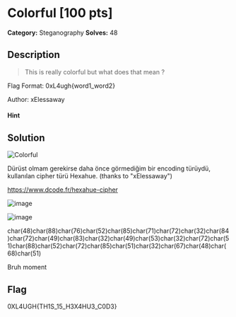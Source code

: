 # Colorful [100 pts]

**Category:** Steganography
**Solves:** 48

## Description
>This is really colorful but what does that mean ?

Flag Format: 0xL4ugh{word1_word2}

Author: xElessaway

#### Hint 

## Solution

![Colorful](https://user-images.githubusercontent.com/88983987/219950064-43afa0d5-97ed-458f-9bfc-6818d07946b0.png)

Dürüst olmam gerekirse daha önce görmediğim bir encoding türüydü, kullanılan cipher türü Hexahue. (thanks to "xElessaway")

https://www.dcode.fr/hexahue-cipher

![image](https://user-images.githubusercontent.com/88983987/219950033-f210b98b-bcef-48d5-99eb-709cbd30fb3c.png)

![image](https://user-images.githubusercontent.com/88983987/219950651-fd287efd-dfa9-4b27-958a-6805f1e8f452.png)

char(48)char(88)char(76)char(52)char(85)char(71)char(72)char(32)char(84)char(72)char(49)char(83)char(32)char(49)char(53)char(32)char(72)char(51)char(88)char(52)char(72)char(85)char(51)char(32)char(67)char(48)char(68)char(51)


Bruh moment
## Flag

0XL4UGH{TH1S_15_H3X4HU3_C0D3}
